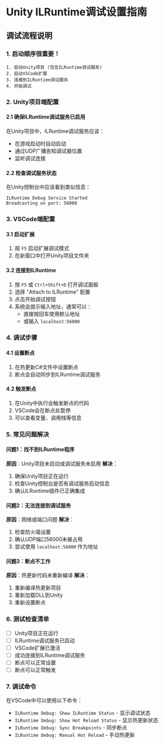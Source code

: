 # Unity ILRuntime调试设置指南

## 调试流程说明

### 1. 启动顺序很重要！

```
1. 启动Unity项目 (包含ILRuntime调试服务)
2. 启动VSCode扩展
3. 连接到ILRuntime调试服务
4. 开始调试
```

### 2. Unity项目端配置

#### 2.1 确保ILRuntime调试服务已启用
在Unity项目中，ILRuntime调试服务应该：
- 在游戏启动时自动启动
- 通过UDP广播告知调试器位置
- 监听调试连接

#### 2.2 检查调试服务状态
在Unity控制台中应该看到类似信息：
```
ILRuntime Debug Service Started
Broadcasting on port: 56000
```

### 3. VSCode端配置

#### 3.1 启动扩展
1. 按 `F5` 启动扩展调试模式
2. 在新窗口中打开Unity项目文件夹

#### 3.2 连接到ILRuntime
1. 按 `F5` 或 `Ctrl+Shift+D` 打开调试面板
2. 选择 "Attach to ILRuntime" 配置
3. 点击开始调试按钮
4. 系统会提示输入地址，通常可以：
   - 直接按回车使用默认地址
   - 或输入 `localhost:56000`

### 4. 调试步骤

#### 4.1 设置断点
1. 在热更新C#文件中设置断点
2. 断点会自动同步到ILRuntime调试服务

#### 4.2 触发断点
1. 在Unity中执行会触发断点的代码
2. VSCode会在断点处暂停
3. 可以查看变量、调用栈等信息

### 5. 常见问题解决

#### 问题1：找不到ILRuntime程序
**原因**：Unity项目未启动或调试服务未启用
**解决**：
1. 确保Unity项目正在运行
2. 检查Unity控制台是否有调试服务启动信息
3. 确认ILRuntime插件已正确集成

#### 问题2：无法连接到调试服务
**原因**：网络或端口问题
**解决**：
1. 检查防火墙设置
2. 确认UDP端口56000未被占用
3. 尝试使用 `localhost:56000` 作为地址

#### 问题3：断点不工作
**原因**：热更新代码未重新编译
**解决**：
1. 重新编译热更新项目
2. 重新加载DLL到Unity
3. 重新设置断点

### 6. 测试检查清单

- [ ] Unity项目正在运行
- [ ] ILRuntime调试服务已启动
- [ ] VSCode扩展已激活
- [ ] 成功连接到ILRuntime调试服务
- [ ] 断点可以正常设置
- [ ] 断点可以正常触发

### 7. 调试命令

在VSCode中可以使用以下命令：
- `ILRuntime Debug: Show ILRuntime Status` - 显示调试状态
- `ILRuntime Debug: Show Hot Reload Status` - 显示热更新状态
- `ILRuntime Debug: Sync Breakpoints` - 同步断点
- `ILRuntime Debug: Manual Hot Reload` - 手动热更新

